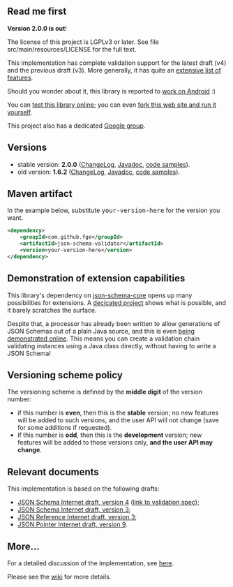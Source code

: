 <h2>Read me first</h2>

<p><b>Version 2.0.0 is out</b>!</p>

<p>The license of this project is LGPLv3 or later. See file src/main/resources/LICENSE for the full
text.</p>

<p>This implementation has complete validation support for the latest draft (v4) and the previous
draft (v3). More generally, it has quite an <a
href="https://github.com/fge/json-schema-validator/wiki/Features">extensive list of features</a>.<p>

<p>Should you wonder about it, this library is reported to <a
href="http://stackoverflow.com/questions/14511468/java-android-validate-string-json-against-string-schema">work
on Android</a> :)</p>

<p>You can <a href="http://json-schema-validator.herokuapp.com">test this library online</a>; you
can even <a href="https://github.com/fge/json-schema-validator-demo">fork this web site and run it
yourself</a>.</p>


<p>This project also has a dedicated <a
href="https://groups.google.com/forum/?fromgroups#!forum/json-schema-validator">Google
group</a>.</p>


<h2>Versions</h2>

<ul>
    <li>stable version: <b>2.0.0</b> (<a
    href="https://github.com/fge/json-schema-validator/wiki/ChangeLog.stable">ChangeLog</a>, <a
    href="http://fge.github.com/json-schema-validator/old/index.html">Javadoc</a>, <a
    href="http://fge.github.com/json-schema-validator/stable/index.html?com/github/fge/jsonschema/examples/package-summary.html">code
    samples</a>).</li>
    <li>old version: <b>1.6.2</b> (<a
    href="https://github.com/fge/json-schema-validator/wiki/ChangeLog.old">ChangeLog</a>, <a
    href="http://fge.github.com/json-schema-validator/old/index.html">Javadoc</a>, <a
    href="http://fge.github.com/json-schema-validator/old/index.html?com/github/fge/jsonschema/examples/package-summary.html">code
    samples</a>).</li>
</ul>

<h2>Maven artifact</h2>

<p>In the example below, substitute <tt>your-version-here</tt> for the version you want.</p>

```xml
<dependency>
    <groupId>com.github.fge</groupId>
    <artifactId>json-schema-validator</artifactId>
    <version>your-version-here</version>
</dependency>
```

<h2>Demonstration of extension capabilities</h2>

<p>This library's dependency on <a
href="https://github.com/fge/json-schema-core">json-schema-core</a> opens up many possibilities for
extensions. A <a href="https://github.com/fge/json-schema-processor-examples">decicated project</a>
shows what is possible, and it barely scratches the surface.</p>

<p>Despite that, a processor has already been written to allow generations of JSON Schemas out of
a plain Java source, and this is even <a
href="http://json-schema-validator.herokuapp.com/jjschema.html">being demonstrated online</a>. This
means you can create a validation chain validating instances using a Java class directly, without
having to write a JSON Schema!</p>

<h2>Versioning scheme policy</h2>

<p>The versioning scheme is defined by the <b>middle digit</b> of the version number:</p>

* if this number is <b>even</b>, then this is the <b>stable</b> version; no new features will be
  added to such versions, and the user API will not change (save for some additions if requested).
* if this number is <b>odd</b>, then this is the <b>development</b> version; new features will be
  added to those versions only, <b>and the user API may change</b>.

<h2>Relevant documents</h2>

<p>This implementation is based on the following drafts:</p>

* <a href="http://tools.ietf.org/html/draft-zyp-json-schema-04">JSON Schema Internet draft, version
  4</a> (<a href="http://tools.ietf.org/html/draft-fge-json-schema-validation-00">link to validation
  spec</a>);
* <a href="http://tools.ietf.org/html/draft-zyp-json-schema-03">JSON Schema Internet draft, version
  3</a>;
* <a href="http://tools.ietf.org/html/draft-pbryan-zyp-json-ref-03">JSON Reference Internet draft,
  version 3</a>;
* <a href="http://tools.ietf.org/html/draft-ietf-appsawg-json-pointer-09">JSON Pointer Internet
  draft, version 9</a>.

<h2>More...</h2>

<p>For a detailed discussion of the implementation, see <a
href="https://github.com/fge/json-schema-validator/wiki/Status">here</a>.</p>

<p>Please see the <a href="https://github.com/fge/json-schema-validator/wiki/">wiki</a> for more
details.</p>

